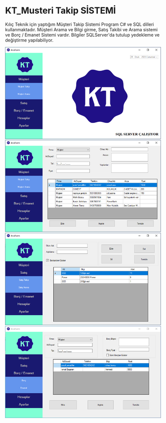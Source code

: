 # KT_Musteri Takip SİSTEMİ
Kılıç Teknik için yaptığım Müşteri Takip Sistemi
Program C# ve SQL dilleri kullanmaktadır.
Müşteri Arama ve Bilgi girme, Satış Takibi ve Arama sistemi ve Borç / Emanet Sistemi vardır.
Bilgiler SQLServer'da tutulup yedekleme ve değiştirme yapılabiliyor.

<p align="center">
  <img src="Screenshot/foto1.PNG" >
  <img src="Screenshot/foto2.PNG" >
  <img src="Screenshot/foto3.PNG" >
  <img src="Screenshot/foto4.PNG" >
</p>


